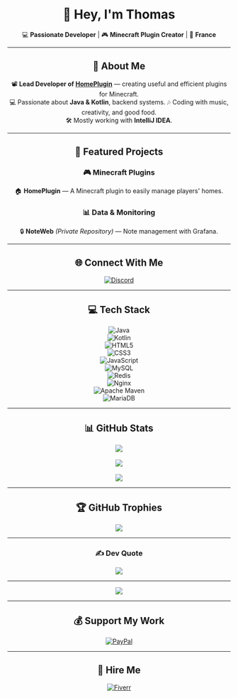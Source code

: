 <div align="center">

# 👋 Hey, I'm Thomas  

💻 **Passionate Developer** | 🎮 **Minecraft Plugin Creator** | 📍 **France**  

---

## 💫 About Me  

📽️ **Lead Developer of [HomePlugin](#)** — creating useful and efficient plugins for Minecraft.  
💻 Passionate about **Java & Kotlin**, backend systems.
🎶 Coding with music, creativity, and good food.  
🛠️ Mostly working with **IntelliJ IDEA**.  

---

## 🚀 Featured Projects  

### 🎮 Minecraft Plugins  
🏠 **HomePlugin** — A Minecraft plugin to easily manage players' homes.  

### 📊 Data & Monitoring  
🔒 **NoteWeb** *(Private Repository)* — Note management with Grafana.  

---

## 🌐 Connect With Me  

[![Discord](https://img.shields.io/badge/Discord-%237289DA.svg?logo=discord&logoColor=white)](https://discord.gg/incendie_hardi)  

---

## 💻 Tech Stack  

![Java](https://img.shields.io/badge/Java-%23ED8B00.svg?style=for-the-badge&logo=java&logoColor=white)  
![Kotlin](https://img.shields.io/badge/Kotlin-%237F52FF.svg?style=for-the-badge&logo=kotlin&logoColor=white)  
![HTML5](https://img.shields.io/badge/HTML5-%23E34F26.svg?style=for-the-badge&logo=html5&logoColor=white)  
![CSS3](https://img.shields.io/badge/CSS3-%231572B6.svg?style=for-the-badge&logo=css3&logoColor=white)  
![JavaScript](https://img.shields.io/badge/JavaScript-%23323330.svg?style=for-the-badge&logo=javascript&logoColor=%23F7DF1E)  
![MySQL](https://img.shields.io/badge/MySQL-%2300f.svg?style=for-the-badge&logo=mysql&logoColor=white)  
![Redis](https://img.shields.io/badge/Redis-%23DD0031.svg?style=for-the-badge&logo=redis&logoColor=white)  
![Nginx](https://img.shields.io/badge/Nginx-%23009639.svg?style=for-the-badge&logo=nginx&logoColor=white)  
![Apache Maven](https://img.shields.io/badge/Maven-C71A36?style=for-the-badge&logo=apache-maven&logoColor=white)  
![MariaDB](https://img.shields.io/badge/MariaDB-003545?style=for-the-badge&logo=mariadb&logoColor=white)  

---

## 📊 GitHub Stats  

![](https://github-readme-stats.vercel.app/api?username=fuzeblocks&theme=dark&hide_border=true&include_all_commits=false&count_private=false)<br/>  
![](https://github-readme-streak-stats.herokuapp.com/?user=fuzeblocks&theme=dark&hide_border=true)<br/>  
![](https://github-readme-stats.vercel.app/api/top-langs/?username=fuzeblocks&theme=dark&hide_border=true&include_all_commits=false&count_private=false&layout=compact)  

---

## 🏆 GitHub Trophies  

![](https://github-trophies.vercel.app/?username=fuzeblocks&theme=onedark&no-frame=true&no-bg=false&margin-w=4)  

---

### ✍️ Dev Quote  

![](https://quotes-github-readme.vercel.app/api?type=horizontal&theme=dark)  

---

[![](https://visitcount.itsvg.in/api?id=fuzeblocks&icon=0&color=0)](https://visitcount.itsvg.in)  

---

## 💰 Support My Work  

[![PayPal](https://img.shields.io/badge/PayPal-00457C?style=for-the-badge&logo=paypal&logoColor=white)](https://paypal.me/devEmber)  

---

## 💼 Hire Me  

[![Fiverr](https://img.shields.io/badge/Fiverr-1DBF73?style=for-the-badge&logo=fiverr&logoColor=white)](https://fr.fiverr.com/s/KeBl7m2)  

</div>
